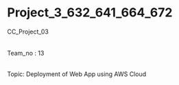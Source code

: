# Project_3_632_641_664_672
CC_Project_03


######
Team_no : 13
######


Topic: Deployment of Web App using AWS Cloud
